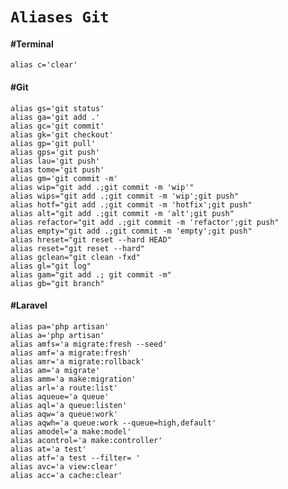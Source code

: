 # ```Aliases Git```<br>

#### #Terminal
``````alias c='clear'``````<br>

#### #Git
```alias gs='git status'```<br>
```alias ga='git add .'```<br>
```alias gc='git commit'```<br>
```alias gk='git checkout'```<br>
```alias gp='git pull'```<br>
```alias gps='git push'```<br>
```alias lau='git push'```<br>
```alias tome='git push'```<br>
```alias gm='git commit -m'```<br>
```alias wip="git add .;git commit -m 'wip'"```<br>
```alias wips="git add .;git commit -m 'wip';git push"```<br>
```alias hotf="git add .;git commit -m 'hotfix';git push"```<br>
```alias alt="git add .;git commit -m 'alt';git push"```<br>
```alias refactor="git add .;git commit -m 'refactor';git push"```<br>
```alias empty="git add .;git commit -m 'empty';git push"```<br>
```alias hreset="git reset --hard HEAD"```<br>
```alias reset="git reset --hard"```<br>
```alias gclean="git clean -fxd"```<br>
```alias gl="git log"```<br>
```alias gam="git add .; git commit -m"```<br>
```alias gb="git branch"```<br>


#### #Laravel
```alias pa='php artisan'```<br>
```alias a='php artisan'```<br>
```alias amfs='a migrate:fresh --seed'```<br>
```alias amf='a migrate:fresh'```<br>
```alias amr='a migrate:rollback'```<br>
```alias am='a migrate'```<br>
```alias amm='a make:migration'```<br>
```alias arl='a route:list'```<br>
```alias aqueue='a queue'```<br>
```alias aql='a queue:listen'```<br>
```alias aqw='a queue:work'```<br>
```alias aqwh='a queue:work --queue=high,default'```<br>
```alias amodel='a make:model'```<br>
```alias acontrol='a make:controller'```<br>
```alias at='a test'```<br>
```alias atf='a test --filter= '```<br>
```alias avc='a view:clear'```<br>
```alias acc='a cache:clear'```<br>